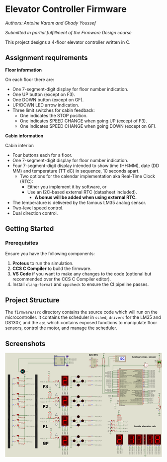 # Elevator Controller Firmware

_Authors: Antoine Karam and Ghady Youssef_

_Submitted in partial fulfillment of the Firmware Design course_

This project designs a 4-floor elevator controller written in C.

## Assignment requirements

**Floor information**

On each floor there are:

- One 7-segment-digit display for floor number indication.
- One UP button (except on F3).
- One DOWN button (except on GF).
- UP/DOWN LED arrow indication.
- Three limit switches for cabin feedback:
  - One indicates the STOP position.
  - One indicates SPEED CHANGE when going UP (except of F3).
  - One indicates SPEED CHANGE when going DOWN (except on GF).

**Cabin information**

Cabin interior:

- Four buttons each for a floor.
- One 7-segment-digit display for floor number indication.
- Four 7-segment-digit display intended to show time (HH:MM), date (DD MM) and temperature (TT dC) in sequence, 10 seconds apart.
  - Two options for the calendar implementation aka Real-Time Clock (RTC):
    - Either you implement it by software, or
    - Use an I2C-based external RTC (datasheet included).
      - **A bonus will be added when using external RTC.**
- The temperature is delivered by the famous LM35 analog sensor.
- Two-level speed control.
- Dual direction control.

## Getting Started

### Prerequisites

Ensure you have the following components:

1. **Proteus** to run the simulation.
2. **CCS C Compiler** to build the firmware.
3. **VS Code** if you want to make any changes to the code (optional but recommended over the CCS C Compiler editor).
4. Install `clang-format` and `cppcheck` to ensure the CI pipeline passes.

## Project Structure

The `firmware/src` directory contains the source code which will run on the microcontroller.
It contains the scheduler in `sched`, `drivers` for the LM35 and DS1307, and the `api` which contains exposed functions to manipulate floor sensors, control the motor, and manage the scheduler.

## Screenshots

![Simulation](docs/assets/sim.png)
